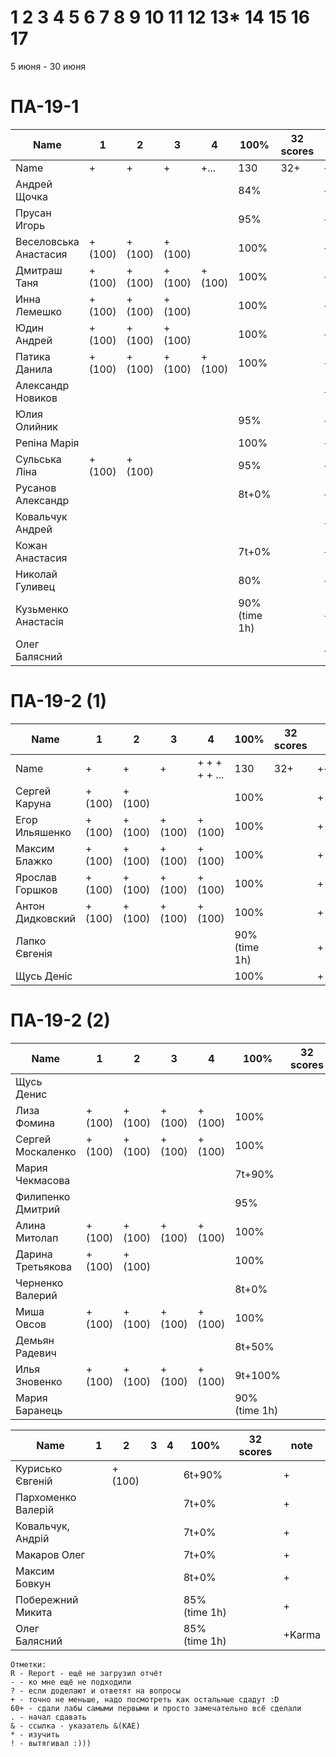 # 1 2 3 4 5 6 7 8 9 10 11 12 13* 14 15 16 17

5 июня - 30 июня


<!---
	素晴らしい
	優れた
	
	Great job ^-^
	Good job ^-^
	Well done!
	Excellent!
	Impressive *-*
	Magnificent!
	Great !!!
	Marvelous!!!
	Fantastic!!!
	Wonderful!!!
	Wondrous!!!
	AWESOME!!!
	Unbelievable!!!
	Craftable Minecraftable
	Brilliant!!!
	
	Thanks for your persistence and curiosity (=
	
	90 A
	82 B
	75 C
	64 D
	60 E
	
	
	
	О, ещё такой вопрос, тут Василий Евгеньевич мне вчера написал:

"пособие утвердили на ученом совете факультета и его уже можно отправлять в репозиторий ДНУ."

Попросил у Вас узнать, как как направить пособие в репозиторий
-->



# ПА-19-1
| Name                  | 1      | 2      | 3      | 4      | __100%__     | 32 scores | note      |
| --------------------- | ------ | ------ | ------ | ------ | ------------ | --------- | --------- |
| Name                  | +      | +      | +      | +...   | 130          | 32+       | +++++++++ |
| Андрей Щочка          |        |        |        |        | 84%          |           | +         |	cpp - Crash Bandicoot
| Прусан Игорь          |        |        |        |        | 95%          |           | +         |	java - Riki Martin
| Веселовська Анастасия | +(100) | +(100) | +(100) |        | 100%         |           | +         |
| Дмитраш Таня          | +(100) | +(100) | +(100) | +(100) | 100%         |           | ++        |	grost_player+++			EnigmaMaster (ArchThree)
| Инна Лемешко          | +(100) | +(100) | +(100) |        | 100%         |           | +         | LIS - Multi
| Юдин Андрей           | +(100) | +(100) | +(100) |        | 100%         |           | ++        | 								LinuxMaster  (2B) X_4ndry - Multi - while (glfwGetKey(Win1->getGLFWHandle(), GLFW_KEY_ESCAPE) != GLFW_PRESS && glfwGetKey(Win2->getGLFWHandle(), GLFW_KEY_ESCAPE) != GLFW_PRESS && glfwGetKey(window, GLFW_KEY_ESCAPE) != GLFW_PRESS && glfwWindowShouldClose(Win1->getGLFWHandle()) == 0)
| Патика Данила         | +(100) | +(100) | +(100) | +(100) | 100%         |           | ++        |	LoneSamurai				EnigmaMaster (Sequence3)	EBO + Texures + Sampling + Blur
| Александр Новиков     |        |        |        |        |              |           | ++        | 0_- - ^-^
| Юлия Олийник          |        |        |        |        | 95%          |           | +         | Python
| Репіна Марія          |        |        |        |        | 100%         |           | +         |
| Сульська Ліна         | +(100) | +(100) |        |        | 95%          |           | +++++     | Was russ server bug :) Херсон - DownLoad Report _Володимирівна_?
| Русанов Александр     |        |        |        |        | 8t+0%        |           | +         |
| Ковальчук Андрей      |        |        |        |        |              |           | +         | ST
| Кожан Анастасия       |        |        |        |        | 7t+0%        |           | +         |
| Николай Гуливец       |        |        |        |        | 80%          |           | +         |
| Кузьменко Анастасія   |        |        |        |        | 90%(time 1h) |           | +         |
| Олег Балясний         |        |        |        |        |              |           | ++        | +++ Invalid partition table ?

  

# ПА-19-2 (1) 
| Name             | 1      | 2      | 3      | 4             | __100%__     | 32 scores | note      |
| ---------------- | ------ | ------ | ------ | ------------- | ------------ | --------- | --------- |
| Name             | +      | +      | +      | + + + + + ... | 130          | 32+       | +++++++++ |
| Сергей Каруна    | +(100) | +(100) |        |               | 100%         |           | +         | - GRAY					EnigmaMaster+	(Umbrella)
| Егор Ильяшенко   | +(100) | +(100) | +(100) | +(100)        | 100%         |           | +         | - git vitall				EnigmaMaster-	(Bulb)
| Максим Блажко    | +(100) | +(100) | +(100) | +(100)        | 100%         |           | +         | MOB						EnigmaMaster-	(SquareOfCircle)
| Ярослав Горшков  | +(100) | +(100) | +(100) | +(100)        | 100%         |           | +         |							EnigmaMaster+++ (Hex)
| Антон Дидковский | +(100) | +(100) | +(100) | +(100)        | 100%         |           | +         | - grost_player - Ta
| Лапко Євгенія    |        |        |        |               | 90%(time 1h) |           | +         |
| Щусь Деніс       |        |        |        |               | 100%         |           | +         |

# ПА-19-2 (2)
| Name              | 1      | 2      | 3      | 4      | __100%__     | 32 scores | note |
| ----------------- | ------ | ------ | ------ | ------ | ------------ | --------- | ---- |
| Щусь Денис        |        |        |        |        |              |           | +    |
| Лиза Фомина       | +(100) | +(100) | +(100) | +(100) | 100%         |           | +    |	MsGoatFom			EnigmaMaster+++ (ArchThousand) OS/2 - Virtual Mem - Swap - Глубина Папки - СФ - Пингвин Генту может достигать под водой скорости 30 — 35 км/ч и нырять на глубину 100 − 200 метров - LTS
| Сергей Москаленко | +(100) | +(100) | +(100) | +(100) | 100%         |           | +    |						EnigmaMaster+++ (Umbrella)
| Мария Чекмасова   |        |        |        |        | 7t+90%       |           | +    |
| Филипенко Дмитрий |        |        |        |        | 95%          |           | +    |
| Алина Митолап     | +(100) | +(100) | +(100) | +(100) | 100%         |           | +    |	MITOLAPKA			EnigmaMaster	(2B!!!)
| Дарина Третьякова | +(100) | +(100) |        |        | 100%         |           | +    | 	OwlWise							EnigmaMaster	(Sequence4)
| Черненко Валерий  |        |        |        |        | 8t+0%        |           | +    |
| Миша Овсов        | +(100) | +(100) | +(100) | +(100) | 100%         |           | +    |						EnigmaMaster+++	(2B)
| Демьян Радевич    |        |        |        |        | 8t+50%       |           | +    |
| Илья Зновенко     | +(100) | +(100) | +(100) | +(100) | 9t+100%      |           | +    |
| Мария Баранець    |        |        |        |        | 90%(time 1h) |           | +    |

| Name               | 1   | 2      | 3   | 4   | __100%__     | 32 scores | note   |
| ------------------ | --- | ------ | --- | --- | ------------ | --------- | ------ |
| Курисько Євгеній   |     | +(100) |     |     | 6t+90%       |           | +      |
| Пархоменко Валерій |     |        |     |     | 7t+0%        |           | +      |
| Ковальчук, Андрій  |     |        |     |     | 7t+0%        |           | +      |
| Макаров Олег       |     |        |     |     | 7t+0%        |           | +      |
| Максим Бовкун      |     |        |     |     | 8t+0%        |           | +      |
| Побережний Микита  |     |        |     |     | 85%(time 1h) |           | +      |
| Олег Балясний      |     |        |     |     | 85%(time 1h) |           | +Karma |
```
Отметки:
R - Report - ещё не загрузил отчёт
- - ко мне ещё не подходили
? - если доделают и ответят на вопросы 
+ - точно не меньше, надо посмотреть как остальные сдадут :D  
60+ - сдали лабы самыми первыми и просто замечательно всё сделали
. - начал сдавать
& - ссылка - указатель &(KAE)
* - изучить
! - вытягивал :)))
```
<!---
Notes:
char buffer[7 * 1024 * 1024] = {};

if( rand() ) {
       char buffer[7 * 1024 * 1024] = {};
       printf( "%s", buffer );
    } else {
       char buffer[6 * 1024 * 1024] = {};
       printf( "%s", buffer );
    }
-->




